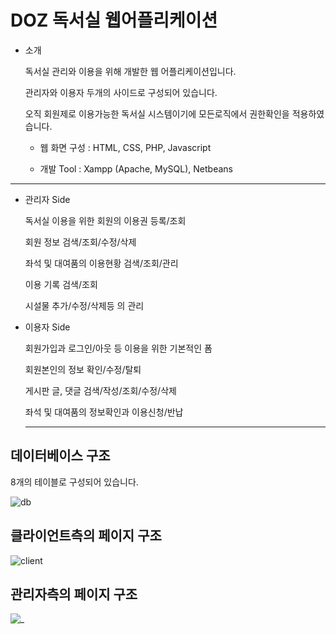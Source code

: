 # DOZ 독서실 웹어플리케이션
+ 소개

  독서실 관리와 이용을 위해 개발한 웹 어플리케이션입니다.
  
  관리자와 이용자 두개의 사이드로 구성되어 있습니다.
  
  오직 회원제로 이용가능한 독서실 시스템이기에 모든로직에서 권한확인을 적용하였습니다.


  +  웹 화면 구성 : HTML, CSS, PHP, Javascript

  +  개발 Tool : Xampp (Apache, MySQL), Netbeans
------------------------

  + 관리자 Side

    독서실 이용을 위한 회원의 이용권 등록/조회
    
    회원 정보 검색/조회/수정/삭제
    
    좌석 및 대여품의 이용현황 검색/조회/관리
    
    이용 기록 검색/조회

    시설물 추가/수정/삭제등 의 관리
    

  + 이용자 Side

    회원가입과 로그인/아웃 등 이용을 위한 기본적인 폼
    
    회원본인의 정보 확인/수정/탈퇴
    
    게시판 글, 댓글 검색/작성/조회/수정/삭제
    
    좌석 및 대여품의 정보확인과 이용신청/반납
    
     --------------------------------
     
## 데이터베이스 구조
  8개의 테이블로 구성되어 있습니다.

![db](https://user-images.githubusercontent.com/37359972/37438699-659cdcbe-2837-11e8-8b3b-9760c12b87e3.png)

## 클라이언트측의 페이지 구조
![client](https://user-images.githubusercontent.com/37359972/37387421-a11ebc96-279f-11e8-8461-43743256ca27.png "클라이언트구성도")

## 관리자측의 페이지 구조
![_](https://user-images.githubusercontent.com/37359972/37387307-3eabf38a-279f-11e8-9d9b-3b5827851ef1.png "클라이언트구성도")

